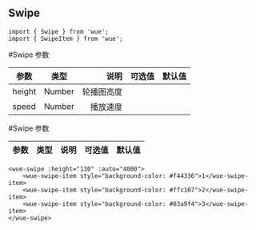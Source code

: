 ## Swipe

```
import { Swipe } from 'wue';
import { SwipeItem } from 'wue';
```

#Swipe 参数

| 参数           | 类型          | 说明  | 可选值| 默认值|
| ------------- |:-------------:| -----:|-----:|-----:|
|height|Number| 轮播图高度|
|speed|Number| 播放速度|

#Swipe 参数

| 参数           | 类型          | 说明  | 可选值| 默认值|
| ------------- |:-------------:| -----:|-----:|-----:|



```
<wue-swipe :height="130" :auto="4000">
    <wue-swipe-item style="background-color: #f44336">1</wue-swipe-item>
    <wue-swipe-item style="background-color: #ffc107">2</wue-swipe-item>
    <wue-swipe-item style="background-color: #03a9f4">3</wue-swipe-item>
</wue-swipe>
```